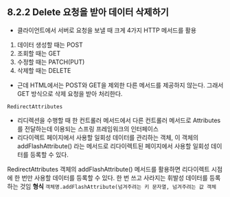 ## 8.2.2 Delete 요청을 받아 데이터 삭제하기 
- 클라이언트에서 서버로 요청을 보낼 때 크게 4가지 HTTP 메서드를 활용
1. 데이터 생성할 때는 POST 
2. 조회할 때는 GET 
3. 수정할 때는 PATCH(PUT)
4. 삭제할 때는 DELETE

- 근데 HTML에서는 POST와 GET을 제외한 다른 메서드를 제공하지 않는다. 그래서 GET 방식으로 삭제 요청을 받아 처리한다.

`RedirectAttributes`
- 리디렉션을 수행할 때 한 컨트롤러 메서드에서 다른 컨트롤러 메서드로 Attributes 를 전달하는데 이용되는 스프링 프레임워크의 인터페이스
- 리다이렉트 페이지에서 사용할 일회성 데이터를 관리하는 객체, 이 객체의 addFlashAttribute() 라는 메서드로 리다이렉트된 페이지에서 사용할 일회성 데이터를 등록할 수 있다. 

RedirectAttributes 객체의 addFlashAttribute() 메서드를 활용하면 리다이렉트 시점에 한 번만 사용할 데이터를 등록할 수 있다. 
한 번 쓰고 사라지는 휘발성 데이터를 등록하는 것임 
**형식**
`객체명.addFlashAttribute(넘겨주려는 키 문자열, 넘겨주려는 값 객체`
